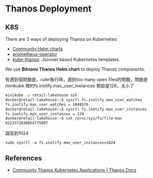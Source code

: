 # Thanos Deployment

## K8S

There are 3 ways of deploying Thanos on Kubernetes:

- [Community Helm charts](https://artifacthub.io/packages/search?ts_query_web=thanos)
- [prometheus-operator](https://github.com/coreos/prometheus-operator)
- [kube-thanos](https://github.com/thanos-io/kube-thanos): Jsonnet based Kubernetes templates.

We use **Bitnami Thanos Helm chart** to deploy Thanos components.


有遇到個問題是，ruler執行時，遇到too many open files的問題，問題是minikube 裡的fs.inotify.max_user_instances 預設是128，太小了

```bash
minikube -p retail-lakehouse ssh
docker@retail-lakehouse:~$ sysctl fs.inotify.max_user_watches
fs.inotify.max_user_watches = 1048576
docker@retail-lakehouse:~$ sysctl fs.inotify.max_user_instances
fs.inotify.max_user_instances = 128
docker@retail-lakehouse:~$ cat /proc/sys/fs/file-max
9223372036854775807
```

調高到1024
```
sudo sysctl -w fs.inotify.max_user_instances=1024
```

## References

- [Community Thanos Kubernetes Applications | Thanos Docs](https://thanos.io/tip/thanos/getting-started.md/#community-thanos-kubernetes-applications) 